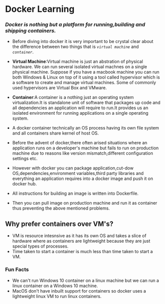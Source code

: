 # **Docker Learning**

### *Docker is nothing but a platform for running,building and shipping containers.*


- Before diving into docker it is very important to be crystal clear about the difference between two things that is *`virtual machine`* and *`container`*.

- **Virtual Machine**:Virtual machine is just an abstration of physical hardware. We can run several isolated virtual machnes on a single physical machine. Suppose if you have a macbook machine you can run both Windows & Linux on top of it using a tool called hypervisor which is a software to create and  manage virtual machines. Some of commonly used hypervisors are Virtual Box and VMware.

- **Container**:A container is a nothing just an operating system virtualization.It is standalone unit of software that packages up code and all dependencies an application will require to run.It provides us an isolated environment for running applications on a single operating system.

- A docker container technically an OS process having its own file system and all containers share kernel of host OS.

- Before the advent of docker,there often arised situations where an application runs on a developer's machine but fails to run on production machine due to reasons like version mismatch,different configuration settings etc.

- However with docker you can package application,cut-dow OS,dependencies,environment variables,third party libraries and everything an application requires into a docker image and push it on docker hub.
  
- All instructions for building an image is written into Dockerfile.

- Then you can pull image on production machine and run it as container thus preventing the above mentioned problems.
  

## Why prefer containers over VM's?

- VM is resource intesnsive as it has its own OS and takes a slice of hardware where as containers are lightweight because they are just special types of processes.
- Time taken to start a container is much less than time taken to start a VM.

### Fun Facts
- We can't run Windows 10 container on a linux machine but we can run a linux container on a Windows 10 machine.
- MacOS don't have inbuilt support for containers so docker uses a lightweight linux VM to run linux containers.